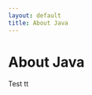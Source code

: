 ```yaml
---
layout: default
title: About Java
---
```


<div class="post">
	<h1 class="pageTitle">About Java</h1>
	<p>Test tt</p>
</div>